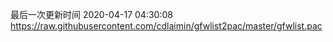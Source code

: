最后一次更新时间 2020-04-17 04:30:08
https://raw.githubusercontent.com/cdlaimin/gfwlist2pac/master/gfwlist.pac

